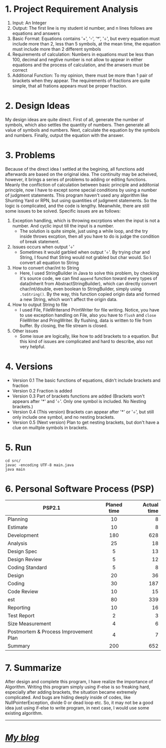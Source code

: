 # 1. Project Requirement Analysis
1. Input: An Integer
2. Output: The first line is my student id number, and n lines follows are equations and answers
3. Basic Format: Equations contains '+', '-', '*', '÷', but every equation must include more than 2, less than 5 symbols, at the mean time, the equation must include more than 2 different symbols
4. Requirements of calculation: Numbers in equations must be less than 100, decimal and negtive number is not allow to appear in either equations and the process of calculation, and the anwsers must be correct
5. Additional Function: To my opinion, there must be more than 1 pair of brackets when they appear. The requirements of fractions are quite simple, that all frations appears must be proper fraction.
# 2. Design Ideas
My design ideas are quite direct.
First of all, generate the number of symbols, which also settles the quantity of numbers. 
Then generate all value of symbols and numbers. 
Next, calculate the equation by the symbols and numbers.
Finally, output the equation with the answer.
# 3. Problems
Because of the direct idea I settled at the begining, all functions add afterwards are based on the original idea. The continuity may be acheived, however, it brings a series of problems to adding or editing functions. Meanly the confliction of calculation between basic principle and additonial principle, now I have to except some special conditions by using a number of judgment statements. This program haven't used any algorithm like Shunting Yard or RPN, but using quantities of judgment statements. So the logic is complicated, and the code is lengthy. Meanwhile, there are still some issues to be solved. Specific issues are as follows:

1. Exception handling, which is throwing excrptions when the input is not a number. And cyclic input till the input is a number.
	* The solution is quite simple, just using a while loop, and the try inside throws excption, then all you have to do is judge the condition of break statement.
2. Issues occurs when output '÷'
	* Sometimes it would garbled when output '÷'. By trying char and String, I found that String would not grabled but char would. So I convert all equation to String
3. How to convert char/int to String
	* Here, I used StringBuilder in Java to solve this problem, by checking it's source code, we can find `append` function toward every types of data(Inherit from AbstractStringBuilder), which can directly convert char/int/double, even boolean to StringBuilder, simply using `.toString()`. By the way, this function copied origin data and formed a new String, which won't affect the origin data.
4. How to output String to file
	* I used File, FileWriterand PrintWriter for file writing. Notice, you have to use exception handling on File, also you have to `flush` and `close` FileWriter and PringWriter. By flushing, data is written to file from buffer. By closing, the file stream is closed.
5. Other issues
	* Some issue are logically, like how to add brackets to a equation. But this kind of issues are complicated and hard to describe, also not very helpful.
# 4. Versions
* Version 0.1 The basic functions of equations, didn't include brackets and fraction
* Version 0.2 Fraction is added
* Version 0.3 Part of brackets functions are added (Brackets won't appears after '*' and '÷'. Only one symbol is included. No Nesting brackets.)
* Version 0.4 (This version) Brackets can appear after '*' or '÷', but still only include one symbol, and no nesting brackets.
* Version 0.5 (Next version) Plan to get nesting brackets, but don't have a clue on muiltple symbols in brackets. 
# 5. Run
	cd src/
	javac -encoding UTF-8 main.java
	java main
# 6. Personal Software Process (PSP)
| PSP2.1        | Planed time   |  Actual time  |
| ------------- |:-------------:| -----:|
| Planning      | 10            |   8   |
| Estimate      | 10            |   8   |
| Development   | 180           |   628 |
| Analysis      | 25            |   18  |
| Design Spec   | 5             |   13  |
| Design Review | 5             |   12  |
| Coding Standard|5             |   8   |
| Design        | 20            |   36  |
| Coding        | 30            |   187 |
| Code Review   | 10            |   15  |
| est           | 80            |   339 |
| Reporting     | 10            |   16  |
| Test Report   | 2             |   3   |
| Size Measurement| 4           |   6   |
| Postmortem & Process Improvement Plan | 4 | 7 |
| Summary       | 200           |   652 |
# 7. Summarize
After design and complete this program, I have realize the importance of Algorithm.
Writing this program simply using if-else is so freaking hard, especially after adding brackets, the situation became extremely complicated. And bugs are hiding deeply inside of codes, like NullPointerException, divide 0 or dead loop etc. So, it may not be a good idea just using if-else to write program, in next case, I would use some existing algorithm.

---
# ***<a href="https://blog.wcytk.com" target="_blank">My blog</a>***